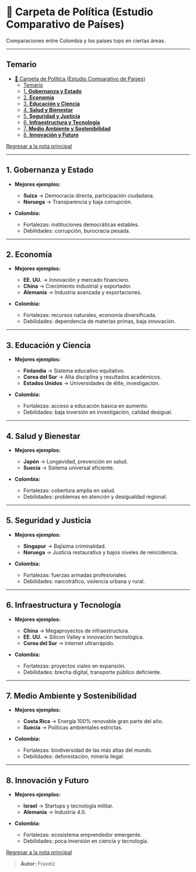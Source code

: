 # 📂 Carpeta de Política (Estudio Comparativo de Países)

Comparaciones entre Colombia y los países tops en ciertas áreas.

---

## Temario

- [📂 Carpeta de Política (Estudio Comparativo de Países)](#-carpeta-de-política-estudio-comparativo-de-países)
  - [Temario](#temario)
  - [1. **Gobernanza y Estado**](#1-gobernanza-y-estado)
  - [2. **Economía**](#2-economía)
  - [3. **Educación y Ciencia**](#3-educación-y-ciencia)
  - [4. **Salud y Bienestar**](#4-salud-y-bienestar)
  - [5. **Seguridad y Justicia**](#5-seguridad-y-justicia)
  - [6. **Infraestructura y Tecnología**](#6-infraestructura-y-tecnología)
  - [7. **Medio Ambiente y Sostenibilidad**](#7-medio-ambiente-y-sostenibilidad)
  - [8. **Innovación y Futuro**](#8-innovación-y-futuro)

[Regresar a la nota principal](./readme.md#temáticas-por-paises)

---

## 1. **Gobernanza y Estado**

- **Mejores ejemplos:**

  - **Suiza** → Democracia directa, participación ciudadana.
  - **Noruega** → Transparencia y baja corrupción.

- **Colombia:**

  - Fortalezas: instituciones democráticas estables.
  - Debilidades: corrupción, burocracia pesada.

---

## 2. **Economía**

- **Mejores ejemplos:**

  - **EE. UU.** → Innovación y mercado financiero.
  - **China** → Crecimiento industrial y exportador.
  - **Alemania** → Industria avanzada y exportaciones.

- **Colombia:**

  - Fortalezas: recursos naturales, economía diversificada.
  - Debilidades: dependencia de materias primas, baja innovación.

---

## 3. **Educación y Ciencia**

- **Mejores ejemplos:**

  - **Finlandia** → Sistema educativo equitativo.
  - **Corea del Sur** → Alta disciplina y resultados académicos.
  - **Estados Unidos** → Universidades de élite, investigación.

- **Colombia:**

  - Fortalezas: acceso a educación básica en aumento.
  - Debilidades: baja inversión en investigación, calidad desigual.

---

## 4. **Salud y Bienestar**

- **Mejores ejemplos:**

  - **Japón** → Longevidad, prevención en salud.
  - **Suecia** → Sistema universal eficiente.

- **Colombia:**

  - Fortalezas: cobertura amplia en salud.
  - Debilidades: problemas en atención y desigualdad regional.

---

## 5. **Seguridad y Justicia**

- **Mejores ejemplos:**

  - **Singapur** → Bajísima criminalidad.
  - **Noruega** → Justicia restaurativa y bajos niveles de reincidencia.

- **Colombia:**

  - Fortalezas: fuerzas armadas profesionales.
  - Debilidades: narcotráfico, violencia urbana y rural.

---

## 6. **Infraestructura y Tecnología**

- **Mejores ejemplos:**

  - **China** → Megaproyectos de infraestructura.
  - **EE. UU.** → Silicon Valley e innovación tecnológica.
  - **Corea del Sur** → Internet ultrarrápido.

- **Colombia:**

  - Fortalezas: proyectos viales en expansión.
  - Debilidades: brecha digital, transporte público deficiente.

---

## 7. **Medio Ambiente y Sostenibilidad**

- **Mejores ejemplos:**

  - **Costa Rica** → Energía 100% renovable gran parte del año.
  - **Suecia** → Políticas ambientales estrictas.

- **Colombia:**

  - Fortalezas: biodiversidad de las más altas del mundo.
  - Debilidades: deforestación, minería ilegal.

---

## 8. **Innovación y Futuro**

- **Mejores ejemplos:**

  - **Israel** → Startups y tecnología militar.
  - **Alemania** → Industria 4.0.

- **Colombia:**

  - Fortalezas: ecosistema emprendedor emergente.
  - Debilidades: poca inversión en ciencia y tecnología.

[Regresar a la nota principal](./readme.md#temáticas-por-paises)

> **Autor:** Fravelz
